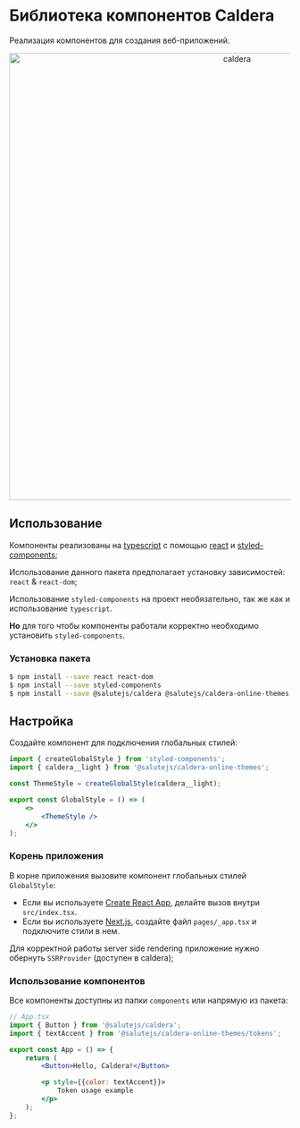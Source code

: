 # Библиотека компонентов Caldera

Реализация компонентов для создания веб-приложений.

<p align="center">
  <img width="800" src="https://github.com/salute-developers/plasma/assets/1813468/8a672284-f470-4b9e-9234-877ae8daf7a4" alt="caldera" />
</p>

## Использование

Компоненты реализованы на [typescript](https://www.typescriptlang.org/) с помощью [react](https://reactjs.org/) и [styled-components](https://styled-components.com/);

Использование данного пакета предполагает установку зависимостей: `react` & `react-dom`;

Использование `styled-components` на проект необязательно, так же как и использование `typescript`.

**Но** для того чтобы компоненты работали корректно необходимо установить `styled-components`.

### Установка пакета

```bash
$ npm install --save react react-dom
$ npm install --save styled-components
$ npm install --save @salutejs/caldera @salutejs/caldera-online-themes
```

## Настройка

Создайте компонент для подключения глобальных стилей:

```jsx title="GlobalStyle.tsx"
import { createGlobalStyle } from 'styled-components';
import { caldera__light } from '@salutejs/caldera-online-themes';

const ThemeStyle = createGlobalStyle(caldera__light);

export const GlobalStyle = () => (
    <>
        <ThemeStyle />
    </>
);
```

### Корень приложения

В корне приложения вызовите компонент глобальных стилей `GlobalStyle`:

-   Если вы используете [Create React App](https://create-react-app.dev), делайте вызов внутри `src/index.tsx`.
-   Если вы используете [Next.js](https://nextjs.org/), создайте файл `pages/_app.tsx` и подключите стили в нем.

Для корректной работы server side rendering приложение нужно обернуть `SSRProvider` (доступен в caldera);

### Использование компонентов

Все компоненты доступны из папки `components` или напрямую из пакета:

```jsx
// App.tsx
import { Button } from '@salutejs/caldera';
import { textAccent } from '@salutejs/caldera-online-themes/tokens';

export const App = () => {
    return (
        <Button>Hello, Caldera!</Button>

        <p style={{color: textAccent}}>
            Token usage example
        </p>
    );
};
```
